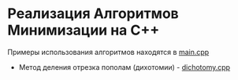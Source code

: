 # Реализация Алгоритмов Минимизации на С++
Примеры использования алгоритмов находятся в [main.cpp](./algo/main.cpp)

* Метод деления отрезка пополам (дихотомии) - [dichotomy.cpp](./algo/dichotomy.cpp)

